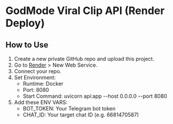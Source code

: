 # GodMode Viral Clip API (Render Deploy)

## How to Use

1. Create a new private GitHub repo and upload this project.
2. Go to [Render](https://dashboard.render.com) > New Web Service.
3. Connect your repo.
4. Set Environment:
   - Runtime: Docker
   - Port: 8080
   - Start Command: uvicorn api:app --host 0.0.0.0 --port 8080
5. Add these ENV VARS:
   - BOT_TOKEN: Your Telegram bot token
   - CHAT_ID: Your target chat ID (e.g. 6681470587)